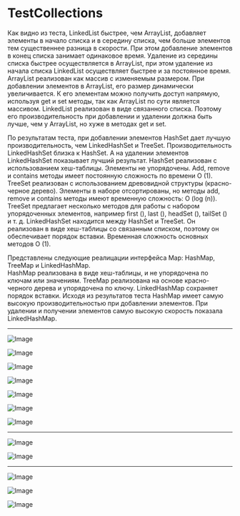 # TestCollections

Как видно из теста, LinkedList быстрее, чем ArrayList,  добавляет элементы в начало списка и в середину списка, чем больше элементов тем существеннее разница в скорости. При этом добавление элементов в конец списка занимает одинаковое время. Удаление из середины списка быстрее осуществляется в ArrayList, при этом удаление из начала списка LinkedList осуществляет быстрее и за постоянное время. ArrayList реализован как массив с изменяемым размером. При добавлении элементов в ArrayList, его размер динамически увеличивается. К его элементам можно получить доступ напрямую, используя get и set методы, так как ArrayList по сути является массивом. LinkedList реализован в виде связанного списка. Поэтому его производительность при добавлении и удалении должна быть лучше, чем у ArrayList, но хуже в методах get и set. 


По результатам теста, при добавлении элементов HashSet дает лучшую производительность, чем LinkedHashSet и TreeSet. Производительность LinkedHashSet близка к HashSet. А на удалении элементов LinkedHashSet показывает лучший результат. HashSet реализован с использованием хеш-таблицы. Элементы не упорядочены. Add, remove и contains  методы имеет постоянную сложность по времени O (1). TreeSet реализован с использованием древовидной структуры (красно-черное дерево). Элементы в наборе отсортированы, но методы add, remove и contains методы имеют временную сложность: O (log (n)). TreeSet предлагает несколько методов для работы с набором упорядоченных элементов, например first (), last (), headSet (), tailSet () и т. д. LinkedHashSet находится между HashSet и TreeSet. Он реализован в виде хеш-таблицы со связанным списком, поэтому он обеспечивает порядок вставки. Временная сложность основных методов O (1).


Представлены следующие реалицации интерфейса Map: HashMap, TreeMap и LinkedHashMap.  
HashMap реализована в виде хеш-таблицы, и не упорядочена по ключам или значениям.
TreeMap реализована на основе красно-черного дерева и упорядочена по ключу.
LinkedHashMap сохраняет порядок вставки.
Исходя из результатов теста HashMap имеет самую высокую производительностью при добавлении элементов. 
При удалении и получении элементов самую высокую скорость показала LinkedHashMap.  

-------------------------- 
![Image](https://github.com/Letchic/TestCollections/blob/master/datafiles/graphics/List_1.png)

![Image](https://github.com/Letchic/TestCollections/blob/master/datafiles/graphics/List_2.png)

![Image](https://github.com/Letchic/TestCollections/blob/master/datafiles/graphics/List_3.png)

![Image](https://github.com/Letchic/TestCollections/blob/master/datafiles/graphics/List_4.png)

![Image](https://github.com/Letchic/TestCollections/blob/master/datafiles/graphics/List_5.png)

![Image](https://github.com/Letchic/TestCollections/blob/master/datafiles/graphics/List_6.png)

![Image](https://github.com/Letchic/TestCollections/blob/master/datafiles/graphics/List_7.png)

-------------------------- 

![Image](https://github.com/Letchic/TestCollections/blob/master/datafiles/graphics/Set_1.png)

![Image](https://github.com/Letchic/TestCollections/blob/master/datafiles/graphics/Set_2.png)

-------------------------- 

![Image](https://github.com/Letchic/TestCollections/blob/master/datafiles/graphics/Map_1.png)

![Image](https://github.com/Letchic/TestCollections/blob/master/datafiles/graphics/Map_2.png)

![Image](https://github.com/Letchic/TestCollections/blob/master/datafiles/graphics/Map_3.png)

